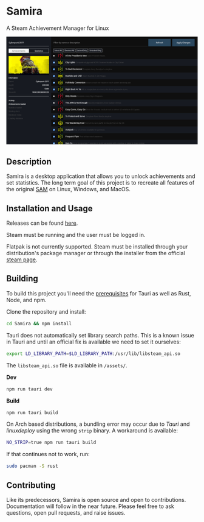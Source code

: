 # Samira

A Steam Achievement Manager for Linux

![example](./assets/screenshot.png)

## Description
Samira is a desktop application that allows you to unlock achievements and set statistics. The long term goal of this project is to recreate all features of the original [SAM](https://github.com/gibbed/SteamAchievementManager) on Linux, Windows, and MacOS. 

## Installation and Usage
Releases can be found [here](https://github.com/jsnli/Samira/releases).

Steam must be running and the user must be logged in.

Flatpak is not currently supported. Steam must be installed through your distribution's package manager or through the installer from the official [steam page](https://store.steampowered.com/about/).

## Building

To build this project you'll need the [prerequisites](https://tauri.app/start/prerequisites/) for Tauri as well as Rust, Node, and npm.

Clone the repository and install: 
```bash
cd Samira && npm install
```

Tauri does not automatically set library search paths. This is a known issue in Tauri and until an official fix is available we need to set it ourselves: 
```bash
export LD_LIBRARY_PATH=$LD_LIBRARY_PATH:/usr/lib/libsteam_api.so
```

The `libsteam_api.so` file is available in `/assets/`.

**Dev**
```bash
npm run tauri dev
```

**Build**
```bash
npm run tauri build
```

On Arch based distributions, a bundling error may occur due to _Tauri_ and _linuxdeploy_ using the wrong `strip` binary. A workaround is available:

```bash
NO_STRIP=true npm run tauri build
```

If that continues not to work, run:
```bash
sudo pacman -S rust
```

## Contributing
Like its predecessors, Samira is open source and open to contributions. Documentation will follow in the near future. Please feel free to ask questions, open pull requests, and raise issues.
